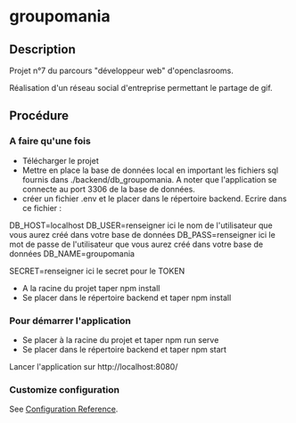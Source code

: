 # groupomania

## Description
Projet n°7 du parcours "développeur web" d'openclasrooms.

Réalisation d'un réseau social d'entreprise permettant le partage de gif.

## Procédure
### A faire qu'une fois
* Télécharger le projet
* Mettre en place la base de données local en important les fichiers sql fournis dans ./backend/db_groupomania. A noter que l'application se connecte au port 3306 de la base de données.
* créer un fichier .env et le placer dans le répertoire backend.
Ecrire dans ce fichier :

DB_HOST=localhost
DB_USER=renseigner ici le nom de l'utilisateur que vous aurez créé dans votre base de données
DB_PASS=renseigner ici le mot de passe de l'utilisateur que vous aurez créé dans votre base de données
DB_NAME=groupomania

SECRET=renseigner ici le secret pour le TOKEN

* A la racine du projet taper npm install
* Se placer dans le répertoire backend et taper npm install

### Pour démarrer l'application
* Se placer à la racine du projet et taper npm run serve
* Se placer dans le répertoire backend et taper npm start

Lancer l'application sur http://localhost:8080/

### Customize configuration
See [Configuration Reference](https://cli.vuejs.org/config/).
